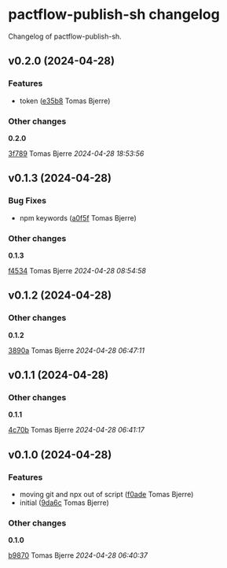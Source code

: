 # pactflow-publish-sh changelog

Changelog of pactflow-publish-sh.

## v0.2.0 (2024-04-28)

### Features

-  token ([e35b8](https://github.com/tomasbjerre/pactflow-publish-sh/commit/e35b896e8872c71) Tomas Bjerre)  

### Other changes

**0.2.0**


[3f789](https://github.com/tomasbjerre/pactflow-publish-sh/commit/3f789f8c741c281) Tomas Bjerre *2024-04-28 18:53:56*


## v0.1.3 (2024-04-28)

### Bug Fixes

-  npm keywords ([a0f5f](https://github.com/tomasbjerre/pactflow-publish-sh/commit/a0f5f7f9bb60449) Tomas Bjerre)  

### Other changes

**0.1.3**


[f4534](https://github.com/tomasbjerre/pactflow-publish-sh/commit/f45348f20f91941) Tomas Bjerre *2024-04-28 08:54:58*


## v0.1.2 (2024-04-28)

### Other changes

**0.1.2**


[3890a](https://github.com/tomasbjerre/pactflow-publish-sh/commit/3890a4d13a46cc0) Tomas Bjerre *2024-04-28 06:47:11*


## v0.1.1 (2024-04-28)

### Other changes

**0.1.1**


[4c70b](https://github.com/tomasbjerre/pactflow-publish-sh/commit/4c70b21b2319412) Tomas Bjerre *2024-04-28 06:41:17*


## v0.1.0 (2024-04-28)

### Features

-  moving git and npx out of script ([f0ade](https://github.com/tomasbjerre/pactflow-publish-sh/commit/f0adef91d2c61d2) Tomas Bjerre)  
-  initial ([9da6c](https://github.com/tomasbjerre/pactflow-publish-sh/commit/9da6cba77298c96) Tomas Bjerre)  

### Other changes

**0.1.0**


[b9870](https://github.com/tomasbjerre/pactflow-publish-sh/commit/b987023dc0d229e) Tomas Bjerre *2024-04-28 06:40:37*


